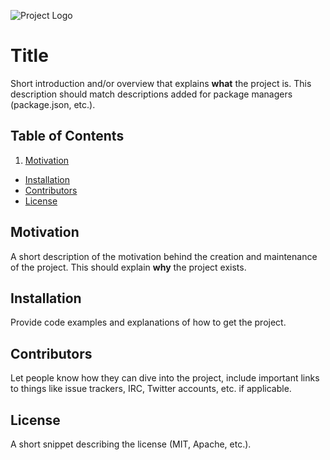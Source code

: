 ![Project Logo](http://i.imgur.com/wVzSm2U.png)

# Title
Short introduction and/or overview that explains **what** the project is. This description should match descriptions added for package managers (package.json, etc.).


## Table of Contents
1. [Motivation](#motivation)
- [Installation](#installation)
- [Contributors](#contributors)
- [License](#license)


## Motivation
A short description of the motivation behind the creation and maintenance of the project. This should explain **why** the project exists.


## Installation
Provide code examples and explanations of how to get the project.


## Contributors
Let people know how they can dive into the project, include important links to things like issue trackers, IRC, Twitter accounts, etc. if applicable.


## License
A short snippet describing the license (MIT, Apache, etc.).